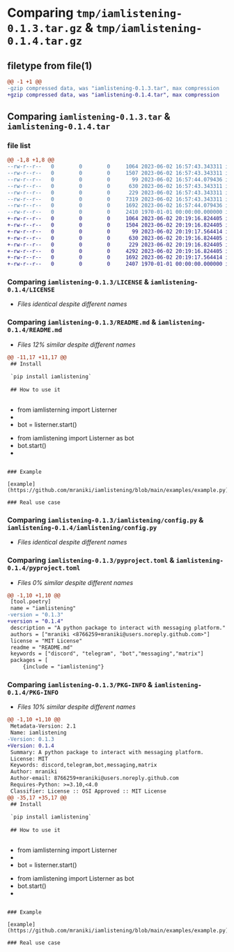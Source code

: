 # Comparing `tmp/iamlistening-0.1.3.tar.gz` & `tmp/iamlistening-0.1.4.tar.gz`

## filetype from file(1)

```diff
@@ -1 +1 @@
-gzip compressed data, was "iamlistening-0.1.3.tar", max compression
+gzip compressed data, was "iamlistening-0.1.4.tar", max compression
```

## Comparing `iamlistening-0.1.3.tar` & `iamlistening-0.1.4.tar`

### file list

```diff
@@ -1,8 +1,8 @@
--rw-r--r--   0        0        0     1064 2023-06-02 16:57:43.343311 iamlistening-0.1.3/LICENSE
--rw-r--r--   0        0        0     1507 2023-06-02 16:57:43.343311 iamlistening-0.1.3/README.md
--rw-r--r--   0        0        0       99 2023-06-02 16:57:44.079436 iamlistening-0.1.3/iamlistening/__init__.py
--rw-r--r--   0        0        0      630 2023-06-02 16:57:43.343311 iamlistening-0.1.3/iamlistening/config.py
--rw-r--r--   0        0        0      229 2023-06-02 16:57:43.343311 iamlistening-0.1.3/iamlistening/default_settings.toml
--rw-r--r--   0        0        0     7319 2023-06-02 16:57:43.343311 iamlistening-0.1.3/iamlistening/main.py
--rw-r--r--   0        0        0     1692 2023-06-02 16:57:44.079436 iamlistening-0.1.3/pyproject.toml
--rw-r--r--   0        0        0     2410 1970-01-01 00:00:00.000000 iamlistening-0.1.3/PKG-INFO
+-rw-r--r--   0        0        0     1064 2023-06-02 20:19:16.824405 iamlistening-0.1.4/LICENSE
+-rw-r--r--   0        0        0     1504 2023-06-02 20:19:16.824405 iamlistening-0.1.4/README.md
+-rw-r--r--   0        0        0       99 2023-06-02 20:19:17.564414 iamlistening-0.1.4/iamlistening/__init__.py
+-rw-r--r--   0        0        0      630 2023-06-02 20:19:16.824405 iamlistening-0.1.4/iamlistening/config.py
+-rw-r--r--   0        0        0      229 2023-06-02 20:19:16.824405 iamlistening-0.1.4/iamlistening/default_settings.toml
+-rw-r--r--   0        0        0     4292 2023-06-02 20:19:16.824405 iamlistening-0.1.4/iamlistening/main.py
+-rw-r--r--   0        0        0     1692 2023-06-02 20:19:17.564414 iamlistening-0.1.4/pyproject.toml
+-rw-r--r--   0        0        0     2407 1970-01-01 00:00:00.000000 iamlistening-0.1.4/PKG-INFO
```

### Comparing `iamlistening-0.1.3/LICENSE` & `iamlistening-0.1.4/LICENSE`

 * *Files identical despite different names*

### Comparing `iamlistening-0.1.3/README.md` & `iamlistening-0.1.4/README.md`

 * *Files 12% similar despite different names*

```diff
@@ -11,17 +11,17 @@
 ## Install
 
 `pip install iamlistening`
 
 ## How to use it
 
 ```
- from iamlisterning import Listerner
- 
- bot = listerner.start()
+  from iamlistening import Listerner as bot
+  bot.start()
+  
 ```
 
 ### Example
 
 [example](https://github.com/mraniki/iamlistening/blob/main/examples/example.py)
 
 ### Real use case
```

### Comparing `iamlistening-0.1.3/iamlistening/config.py` & `iamlistening-0.1.4/iamlistening/config.py`

 * *Files identical despite different names*

### Comparing `iamlistening-0.1.3/pyproject.toml` & `iamlistening-0.1.4/pyproject.toml`

 * *Files 0% similar despite different names*

```diff
@@ -1,10 +1,10 @@
 [tool.poetry]
 name = "iamlistening"
-version = "0.1.3"
+version = "0.1.4"
 description = "A python package to interact with messaging platform."
 authors = ["mraniki <8766259+mraniki@users.noreply.github.com>"]
 license = "MIT License"
 readme = "README.md"
 keywords = ["discord", "telegram", "bot","messaging","matrix"]
 packages = [
     {include = "iamlistening"}
```

### Comparing `iamlistening-0.1.3/PKG-INFO` & `iamlistening-0.1.4/PKG-INFO`

 * *Files 10% similar despite different names*

```diff
@@ -1,10 +1,10 @@
 Metadata-Version: 2.1
 Name: iamlistening
-Version: 0.1.3
+Version: 0.1.4
 Summary: A python package to interact with messaging platform.
 License: MIT
 Keywords: discord,telegram,bot,messaging,matrix
 Author: mraniki
 Author-email: 8766259+mraniki@users.noreply.github.com
 Requires-Python: >=3.10,<4.0
 Classifier: License :: OSI Approved :: MIT License
@@ -35,17 +35,17 @@
 ## Install
 
 `pip install iamlistening`
 
 ## How to use it
 
 ```
- from iamlisterning import Listerner
- 
- bot = listerner.start()
+  from iamlistening import Listerner as bot
+  bot.start()
+  
 ```
 
 ### Example
 
 [example](https://github.com/mraniki/iamlistening/blob/main/examples/example.py)
 
 ### Real use case
```

